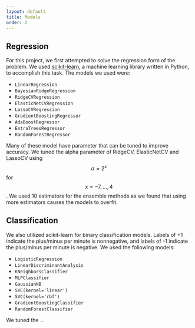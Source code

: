 ```yaml
---
layout: default
title: Models
order: 2
---
```


## Regression

For this project, we first attempted to solve the regression form of the problem.  We used [scikit-learn](http://scikit-learn.org), a machine learning library written in Python, to accomplish this task. The models we used were:

* `LinearRegression`
* `BayesianRidgeRegression`
* `RidgeCVRegression`
* `ElasticNetCVRegression`
* `LassoCVRegression`
* `GradientBoostingRegressor`
* `AdaBoostRegressor`
* `ExtraTreesRegressor`
* `RandomForestRegressor`

Many of these model have parameter that can be tuned to improve accuracy.  We tuned the alpha parameter of RidgeCV, ElasticNetCV and LassoCV using $$\alpha = 2^x$$ for $$x = -7, \ldots, 4$$.  We used 10 estimators for the ensemble methods as we found that using more estimators causes the models to overfit.

## Classification

We also utilized scikit-learn for binary classification models.  Labels of +1 indicate the plus/minus per minute is nonnegative, and labels of -1 indicate the plus/minus per minute is negative.  We used the following models:

* `LogisticRegression`
* `LinearDiscriminantAnalysis`
* `KNeighborsClassifier`
* `MLPClassifier`
* `GaussianNB`
* `SVC(kernel='linear')`
* `SVC(kernel='rbf')`
* `GradientBoostingClassifier`
* `RandomForestClassifier`

We tuned the ...
